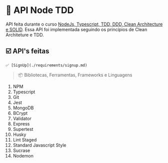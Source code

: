 # 📌 API Node TDD
API feita durante o curso [NodeJs, Typescript, TDD, DDD, Clean Architecture e SOLID](https://www.udemy.com/course/tdd-com-mango/).  Essa API foi implementada seguindo os princípios de Clean Architeture e TDD.

## ☑️ API's feitas 

	✅ [SignUp](./requirements/signup.md)

> 📦 Bibliotecas, Ferramentas, Frameworks e Linguagens 

 1. NPM
 2. Typescript
 3. Git
 4. Jest
 5. MongoDB
 6. BCrypt
 7. Validator
 8. Express
 9. Supertest
 10. Husky
 11. Lint Staged
 12. Standard Javascript Style 
 13. Sucrase
 14. Nodemon
 
 

 
